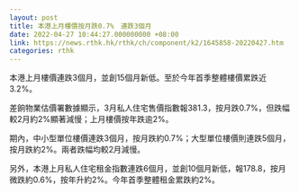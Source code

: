 ```yaml
---
layout: post
title: 本港上月樓價按月跌0.7%　連跌3個月
date: 2022-04-27 10:44:27.000000000 +08:00
link: https://news.rthk.hk/rthk/ch/component/k2/1645858-20220427.htm
categories: rthk
---
```


本港上月樓價連跌3個月，並創15個月新低。至於今年首季整體樓價累跌近3.2%。

差餉物業估價署數據顯示，3月私人住宅售價指數報381.3，按月跌0.7%，但跌幅較2月約2%顯著減慢；上月樓價按年跌逾2%。

期內，中小型單位樓價連跌3個月，按月跌約0.7%；大型單位樓價則連跌5個月，按月跌約2%。兩者跌幅均較2月減慢。

另外，本港上月私人住宅租金指數連跌6個月，並創10個月新低，報178.8，按月微跌約0.6%，按年升約2%。今年首季整體租金累跌約2%。
